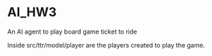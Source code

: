 # AI_HW3
An AI agent to play board game ticket to ride

Inside src/ttr/model/player are the players created to play the game.
